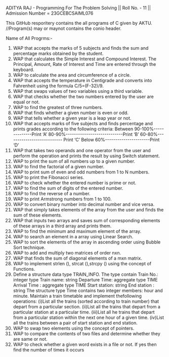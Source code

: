 ADITYA RAJ - 
Programming For The Problem Solving || 
Roll No. - 11  ||
Admission Number = 23GCEBCSAIML076


This GitHub resporitery contains the all programs of C given by AKTU.
//Program(s) may or maynot contains the conio header.


Name of All Progrms:-
1. WAP that accepts the marks of 5 subjects and finds the sum and percentage marks obtained by the student. 
2. WAP that calculates the Simple Interest and Compound Interest. The Principal, Amount, Rate of Interest and Time 
are entered through the keyboard. 
3. WAP to calculate the area and circumference of a circle. 
4. WAP that accepts the temperature in Centigrade and converts into Fahrenheit using the formula C/5=(F-32)/9. 
5. WAP that swaps values of two variables using a third variable. 
6. WAP that checks whether the two numbers entered by the user are equal or not. 
7. WAP to find the greatest of three numbers. 
8. WAP that finds whether a given number is even or odd. 
9. WAP that tells whether a given year is a leap year or not. 
10. WAP that accepts marks of five subjects and finds percentage and prints grades according to the following criteria: 
Between 90-100%--------------Print ‘A’ 80-90%----------------------------Print ‘B’ 60-80%---------------------------
Print ‘C’ Below 60%----------------------Print ‘D’ 
11. WAP that takes two operands and one operator from the user and perform the operation and prints the result by 
using Switch statement. 
12. WAP to print the sum of all numbers up to a given number. 
13. WAP to find the factorial of a given number. 
14. WAP to print sum of even and odd numbers from 1 to N numbers. 
15. WAP to print the Fibonacci series. 
16. WAP to check whether the entered number is prime or not. 
17. WAP to find the sum of digits of the entered number. 
18. WAP to find the reverse of a number. 
19. WAP to print Armstrong numbers from 1 to 100. 
20. WAP to convert binary number into decimal number and vice versa. 
21. WAP that simply takes elements of the array from the user and finds the sum of these elements. 
22. WAP that inputs two arrays and saves sum of corresponding elements of these arrays in a third array and prints 
them. 
23. WAP to find the minimum and maximum element of the array. 
24. WAP to search an element in a array using Linear Search. 
25. WAP to sort the elements of the array in ascending order using Bubble Sort technique. 
26. WAP to add and multiply two matrices of order nxn. 
27. WAP that finds the sum of diagonal elements of a mxn matrix. 
28. WAP to implement strlen (), strcat (),strcpy () using the concept of Functions. 
29. Define a structure data type TRAIN_INFO. The type contain Train No.: integer type Train name: string Departure 
Time: aggregate type TIME Arrival Time : aggregate type TIME Start station: string End station : string The 
structure type Time contains two integer members: hour and minute. Maintain a train timetable and implement thefollowing operations: (i)List all the trains (sorted according to train number) that depart from a particular section. 
(ii)List all the trains that depart from a particular station at a particular time. (iii)List all he trains that depart from a 
particular station within the next one hour of a given time. (iv)List all the trains between a pair of start station and 
end station. 
30. WAP to swap two elements using the concept of pointers. 
31. WAP to compare the contents of two files and determine whether they are same or not. 
32. WAP to check whether a given word exists in a file or not. If yes then find the number of times it occurs
